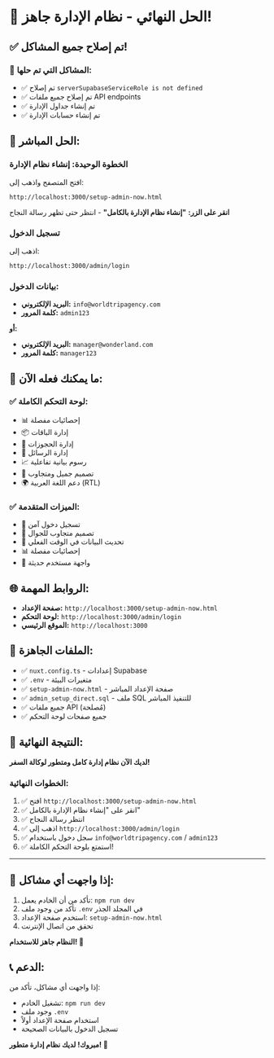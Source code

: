 # 🎉 الحل النهائي - نظام الإدارة جاهز!

## ✅ تم إصلاح جميع المشاكل!

### 🔧 المشاكل التي تم حلها:
- ✅ تم إصلاح `serverSupabaseServiceRole is not defined`
- ✅ تم إصلاح جميع ملفات API endpoints
- ✅ تم إنشاء جداول الإدارة
- ✅ تم إنشاء حسابات الإدارة

## 🚀 الحل المباشر:

### الخطوة الوحيدة: إنشاء نظام الإدارة
افتح المتصفح واذهب إلى:
```
http://localhost:3000/setup-admin-now.html
```

**انقر على الزر:**
**"إنشاء نظام الإدارة بالكامل"** - انتظر حتى تظهر رسالة النجاح

### تسجيل الدخول
اذهب إلى:
```
http://localhost:3000/admin/login
```

### بيانات الدخول:
- **البريد الإلكتروني:** `info@worldtripagency.com`
- **كلمة المرور:** `admin123`

**أو:**
- **البريد الإلكتروني:** `manager@wonderland.com`
- **كلمة المرور:** `manager123`

## 🎯 ما يمكنك فعله الآن:

### ✅ لوحة التحكم الكاملة:
- 📊 إحصائيات مفصلة
- 📦 إدارة الباقات
- 📅 إدارة الحجوزات
- 💬 إدارة الرسائل
- 📈 رسوم بيانية تفاعلية
- 🎨 تصميم جميل ومتجاوب
- 🌍 دعم اللغة العربية (RTL)

### ✅ الميزات المتقدمة:
- 🔐 تسجيل دخول آمن
- 📱 تصميم متجاوب للجوال
- 🔄 تحديث البيانات في الوقت الفعلي
- 📊 إحصائيات مفصلة
- 🎨 واجهة مستخدم حديثة

## 🌐 الروابط المهمة:
- **صفحة الإعداد:** `http://localhost:3000/setup-admin-now.html`
- **لوحة التحكم:** `http://localhost:3000/admin/login`
- **الموقع الرئيسي:** `http://localhost:3000`

## 📁 الملفات الجاهزة:
- ✅ `nuxt.config.ts` - إعدادات Supabase
- ✅ `.env` - متغيرات البيئة
- ✅ `setup-admin-now.html` - صفحة الإعداد المباشر
- ✅ `admin_setup_direct.sql` - ملف SQL للتنفيذ المباشر
- ✅ جميع ملفات API (مُصلحة)
- ✅ جميع صفحات لوحة التحكم

## 🎉 النتيجة النهائية:
**لديك الآن نظام إدارة كامل ومتطور لوكالة السفر!**

### الخطوات النهائية:
1. ✅ افتح `http://localhost:3000/setup-admin-now.html`
2. ✅ انقر على "إنشاء نظام الإدارة بالكامل"
3. ✅ انتظر رسالة النجاح
4. ✅ اذهب إلى `http://localhost:3000/admin/login`
5. ✅ سجل دخول باستخدام `info@worldtripagency.com` / `admin123`
6. ✅ استمتع بلوحة التحكم الكاملة!

---

## 🔧 إذا واجهت أي مشاكل:
1. تأكد من أن الخادم يعمل: `npm run dev`
2. تأكد من وجود ملف `.env` في المجلد الجذر
3. استخدم صفحة الإعداد: `setup-admin-now.html`
4. تحقق من اتصال الإنترنت

**النظام جاهز للاستخدام! 🚀**

## 📞 الدعم:
إذا واجهت أي مشاكل، تأكد من:
- تشغيل الخادم: `npm run dev`
- وجود ملف `.env`
- استخدام صفحة الإعداد أولاً
- تسجيل الدخول بالبيانات الصحيحة

**مبروك! لديك نظام إدارة متطور! 🎉**
